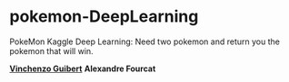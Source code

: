 # pokemon-DeepLearning
PokeMon Kaggle Deep Learning:
  Need two pokemon and return you the pokemon that will win.
  
[**Vinchenzo Guibert**](https://github.com/Titae)
**Alexandre Fourcat**
